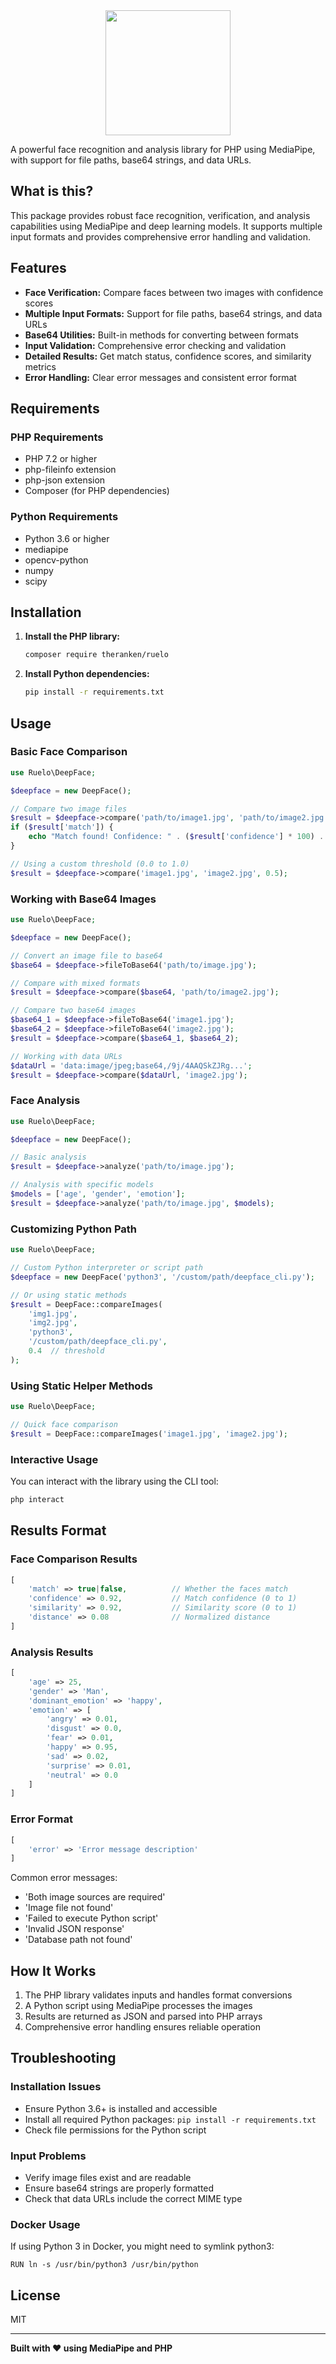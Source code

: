 <div align="center">
    <img src="src/assets/logo.jpg" alt="" width="200">
</div>

A powerful face recognition and analysis library for PHP using MediaPipe, with support for file paths, base64 strings, and data URLs.

## What is this?
This package provides robust face recognition, verification, and analysis capabilities using MediaPipe and deep learning models. It supports multiple input formats and provides comprehensive error handling and validation.

## Features
- **Face Verification:** Compare faces between two images with confidence scores
- **Multiple Input Formats:** Support for file paths, base64 strings, and data URLs
- **Base64 Utilities:** Built-in methods for converting between formats
- **Input Validation:** Comprehensive error checking and validation
- **Detailed Results:** Get match status, confidence scores, and similarity metrics
- **Error Handling:** Clear error messages and consistent error format

## Requirements

### PHP Requirements
- PHP 7.2 or higher
- php-fileinfo extension
- php-json extension
- Composer (for PHP dependencies)

### Python Requirements
- Python 3.6 or higher
- mediapipe
- opencv-python
- numpy
- scipy

## Installation
1. **Install the PHP library:**
   ```bash
   composer require theranken/ruelo
   ```
2. **Install Python dependencies:**
   ```bash
   pip install -r requirements.txt
   ```

## Usage

### Basic Face Comparison

```php
use Ruelo\DeepFace;

$deepface = new DeepFace();

// Compare two image files
$result = $deepface->compare('path/to/image1.jpg', 'path/to/image2.jpg');
if ($result['match']) {
    echo "Match found! Confidence: " . ($result['confidence'] * 100) . "%\n";
}

// Using a custom threshold (0.0 to 1.0)
$result = $deepface->compare('image1.jpg', 'image2.jpg', 0.5);
```

### Working with Base64 Images

```php
use Ruelo\DeepFace;

$deepface = new DeepFace();

// Convert an image file to base64
$base64 = $deepface->fileToBase64('path/to/image.jpg');

// Compare with mixed formats
$result = $deepface->compare($base64, 'path/to/image2.jpg');

// Compare two base64 images
$base64_1 = $deepface->fileToBase64('image1.jpg');
$base64_2 = $deepface->fileToBase64('image2.jpg');
$result = $deepface->compare($base64_1, $base64_2);

// Working with data URLs
$dataUrl = 'data:image/jpeg;base64,/9j/4AAQSkZJRg...';
$result = $deepface->compare($dataUrl, 'image2.jpg');
```

### Face Analysis

```php
use Ruelo\DeepFace;

$deepface = new DeepFace();

// Basic analysis
$result = $deepface->analyze('path/to/image.jpg');

// Analysis with specific models
$models = ['age', 'gender', 'emotion'];
$result = $deepface->analyze('path/to/image.jpg', $models);
```

### Customizing Python Path

```php
use Ruelo\DeepFace;

// Custom Python interpreter or script path
$deepface = new DeepFace('python3', '/custom/path/deepface_cli.py');

// Or using static methods
$result = DeepFace::compareImages(
    'img1.jpg',
    'img2.jpg',
    'python3',
    '/custom/path/deepface_cli.py',
    0.4  // threshold
);
```

### Using Static Helper Methods

```php
use Ruelo\DeepFace;

// Quick face comparison
$result = DeepFace::compareImages('image1.jpg', 'image2.jpg');

```

### Interactive Usage
You can interact with the library using the CLI tool:
```bash
php interact
```

## Results Format

### Face Comparison Results
```php
[
    'match' => true|false,          // Whether the faces match
    'confidence' => 0.92,           // Match confidence (0 to 1)
    'similarity' => 0.92,           // Similarity score (0 to 1)
    'distance' => 0.08              // Normalized distance
]
```

### Analysis Results
```php
[
    'age' => 25,
    'gender' => 'Man',
    'dominant_emotion' => 'happy',
    'emotion' => [
        'angry' => 0.01,
        'disgust' => 0.0,
        'fear' => 0.01,
        'happy' => 0.95,
        'sad' => 0.02,
        'surprise' => 0.01,
        'neutral' => 0.0
    ]
]
```

### Error Format
```php
[
    'error' => 'Error message description'
]
```

Common error messages:
- 'Both image sources are required'
- 'Image file not found'
- 'Failed to execute Python script'
- 'Invalid JSON response'
- 'Database path not found'

## How It Works
1. The PHP library validates inputs and handles format conversions
2. A Python script using MediaPipe processes the images
3. Results are returned as JSON and parsed into PHP arrays
4. Comprehensive error handling ensures reliable operation

## Troubleshooting

### Installation Issues
- Ensure Python 3.6+ is installed and accessible
- Install all required Python packages: `pip install -r requirements.txt`
- Check file permissions for the Python script

### Input Problems
- Verify image files exist and are readable
- Ensure base64 strings are properly formatted
- Check that data URLs include the correct MIME type

### Docker Usage
If using Python 3 in Docker, you might need to symlink python3:
```shell
RUN ln -s /usr/bin/python3 /usr/bin/python
```

## License
MIT

---

**Built with ❤️ using MediaPipe and PHP**
